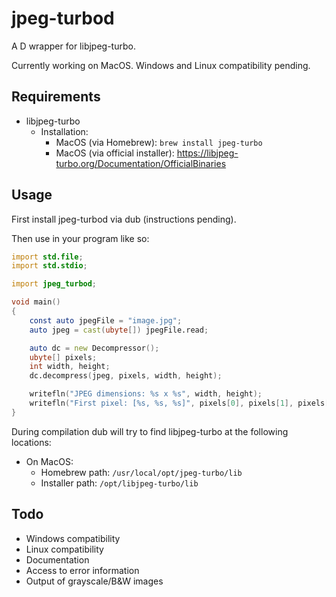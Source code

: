 # jpeg-turbod
A D wrapper for libjpeg-turbo.

Currently working on MacOS. Windows and Linux compatibility pending.

## Requirements
 - libjpeg-turbo
   - Installation:
     - MacOS (via Homebrew): `brew install jpeg-turbo`
     - MacOS (via official installer): https://libjpeg-turbo.org/Documentation/OfficialBinaries
     
## Usage
First install jpeg-turbod via dub (instructions pending).

Then use in your program like so:
```d
import std.file;
import std.stdio;

import jpeg_turbod;

void main()
{
    const auto jpegFile = "image.jpg";
    auto jpeg = cast(ubyte[]) jpegFile.read;

    auto dc = new Decompressor();
    ubyte[] pixels;
    int width, height;
    dc.decompress(jpeg, pixels, width, height);

    writefln("JPEG dimensions: %s x %s", width, height);
    writefln("First pixel: [%s, %s, %s]", pixels[0], pixels[1], pixels[2]);
}

```

During compilation dub will try to find libjpeg-turbo at the following locations:
 - On MacOS:
   - Homebrew path: `/usr/local/opt/jpeg-turbo/lib` 
   - Installer path: `/opt/libjpeg-turbo/lib`
   

## Todo
 - Windows compatibility
 - Linux compatibility
 - Documentation
 - Access to error information
 - Output of grayscale/B&W images